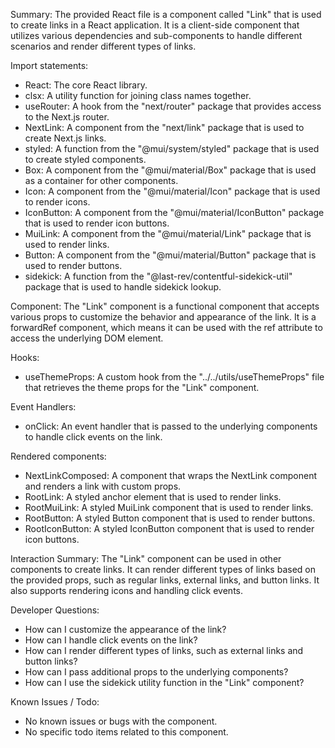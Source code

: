 Summary:
The provided React file is a component called "Link" that is used to create links in a React application. It is a client-side component that utilizes various dependencies and sub-components to handle different scenarios and render different types of links.

Import statements:
- React: The core React library.
- clsx: A utility function for joining class names together.
- useRouter: A hook from the "next/router" package that provides access to the Next.js router.
- NextLink: A component from the "next/link" package that is used to create Next.js links.
- styled: A function from the "@mui/system/styled" package that is used to create styled components.
- Box: A component from the "@mui/material/Box" package that is used as a container for other components.
- Icon: A component from the "@mui/material/Icon" package that is used to render icons.
- IconButton: A component from the "@mui/material/IconButton" package that is used to render icon buttons.
- MuiLink: A component from the "@mui/material/Link" package that is used to render links.
- Button: A component from the "@mui/material/Button" package that is used to render buttons.
- sidekick: A function from the "@last-rev/contentful-sidekick-util" package that is used to handle sidekick lookup.

Component:
The "Link" component is a functional component that accepts various props to customize the behavior and appearance of the link. It is a forwardRef component, which means it can be used with the ref attribute to access the underlying DOM element.

Hooks:
- useThemeProps: A custom hook from the "../../utils/useThemeProps" file that retrieves the theme props for the "Link" component.

Event Handlers:
- onClick: An event handler that is passed to the underlying components to handle click events on the link.

Rendered components:
- NextLinkComposed: A component that wraps the NextLink component and renders a link with custom props.
- RootLink: A styled anchor element that is used to render links.
- RootMuiLink: A styled MuiLink component that is used to render links.
- RootButton: A styled Button component that is used to render buttons.
- RootIconButton: A styled IconButton component that is used to render icon buttons.

Interaction Summary:
The "Link" component can be used in other components to create links. It can render different types of links based on the provided props, such as regular links, external links, and button links. It also supports rendering icons and handling click events.

Developer Questions:
- How can I customize the appearance of the link?
- How can I handle click events on the link?
- How can I render different types of links, such as external links and button links?
- How can I pass additional props to the underlying components?
- How can I use the sidekick utility function in the "Link" component?

Known Issues / Todo:
- No known issues or bugs with the component.
- No specific todo items related to this component.